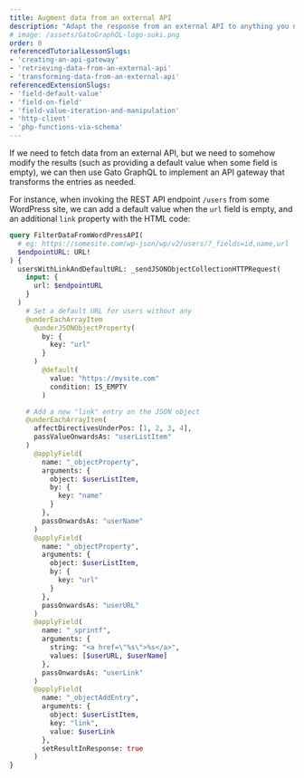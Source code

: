 ```yaml
---
title: Augment data from an external API
description: "Adapt the response from an external API to anything you need it to be"
# image: /assets/GatoGraphQL-logo-suki.png
order: 0
referencedTutorialLessonSlugs:
- 'creating-an-api-gateway'
- 'retrieving-data-from-an-external-api'
- 'transforming-data-from-an-external-api'
referencedExtensionSlugs:
- 'field-default-value'
- 'field-on-field'
- 'field-value-iteration-and-manipulation'
- 'http-client'
- 'php-functions-via-schema'
---
```


If we need to fetch data from an external API, but we need to somehow modify the results (such as providing a default value when some field is empty), we can then use Gato GraphQL to implement an API gateway that transforms the entries as needed.

For instance, when invoking the REST API endpoint `/users` from some WordPress site, we can add a default value when the `url` field is empty, and an additional `link` property with the HTML code:

```graphql
query FilterDataFromWordPressAPI(
  # eg: https://somesite.com/wp-json/wp/v2/users/?_fields=id,name,url
  $endpointURL: URL!
) {
  usersWithLinkAndDefaultURL: _sendJSONObjectCollectionHTTPRequest(
    input: {
      url: $endpointURL
    }
  )
    # Set a default URL for users without any
    @underEachArrayItem
      @underJSONObjectProperty(
        by: {
          key: "url"
        }
      )
        @default(
          value: "https://mysite.com"
          condition: IS_EMPTY
        )

    # Add a new "link" entry on the JSON object
    @underEachArrayItem(
      affectDirectivesUnderPos: [1, 2, 3, 4],
      passValueOnwardsAs: "userListItem"
    )
      @applyField(
        name: "_objectProperty",
        arguments: {
          object: $userListItem,
          by: {
            key: "name"
          }
        },
        passOnwardsAs: "userName"
      )
      @applyField(
        name: "_objectProperty",
        arguments: {
          object: $userListItem,
          by: {
            key: "url"
          }
        },
        passOnwardsAs: "userURL"
      )
      @applyField(
        name: "_sprintf",
        arguments: {
          string: "<a href=\"%s\">%s</a>",
          values: [$userURL, $userName]
        },
        passOnwardsAs: "userLink"
      )
      @applyField(
        name: "_objectAddEntry",
        arguments: {
          object: $userListItem,
          key: "link",
          value: $userLink
        },
        setResultInResponse: true
      )
}
```
